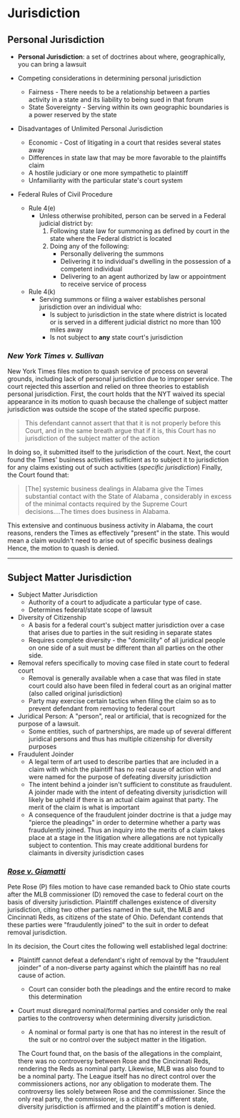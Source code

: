 # Jurisdiction

## Personal Jurisdiction

* **Personal Jurisdiction**: a set of doctrines about where, geographically, you can bring a lawsuit
* Competing considerations in determining personal jurisdiction
  * Fairness - There needs to be a relationship between a parties activity in a state and its liability to being sued in that forum
  * State Sovereignty - Serving within its own geographic boundaries is a power reserved by the state
* Disadvantages of Unlimited Personal Jurisdiction
  * Economic - Cost of litigating in a court that resides several states away
  * Differences in state law that may be more favorable to the plaintiffs claim
  * A hostile judiciary or one more sympathetic to plaintiff
  * Unfamiliarity with the particular state's court system

* Federal Rules of Civil Procedure
  * Rule 4(e)
    * Unless otherwise prohibited, person can be served in a Federal judicial district by:
      1. Following state law for summoning as defined by court in the state where the Federal district is located
      2. Doing any of the following:
         * Personally delivering the summons
         * Delivering it to individual's dwelling in the possession of a competent individual
         * Delivering to an agent authorized by law or appointment to receive service of process
  * Rule 4(k)
    * Serving summons or filing a waiver establishes personal jurisdiction over an individual who:
      * Is subject to jurisdiction in the state where district is located or is served in a different judicial district no more than 100 miles away
      * Is not subject to **any** state court's jurisdiction

### *New York Times v. Sullivan*

New York Times files motion to quash service of process on several grounds, including lack of personal jurisdiction due to improper service. The court rejected this assertion and relied on three theories to establish personal jurisdiction. First, the court holds that the NYT waived its special appearance in its motion to quash because the challenge of subject matter jurisdiction was outside the scope of the stated specific purpose.
> This defendant cannot assert that that it is not properly before this Court, and in the same breath argue that if it is, this Court has no jurisdiction of the subject matter of the action

In doing so, it submitted itself to the jurisdiction of the court. Next, the court found the Times' business activities sufficient as to subject it to jurisdiction for any claims existing out of such activities (*specific jurisdiction*) Finally, the Court found that:
> [The] systemic business dealings in Alabama give the Times substantial contact with the State of Alabama , considerably in excess of the minimal contacts required by the Supreme Court decisions....The times does business in Alabama.

This extensive and continuous business activity in Alabama, the court reasons, renders the Times as effectively "present" in the state. This would mean a claim wouldn't need to arise out of specific business dealings Hence, the motion to quash is denied.

---

## Subject Matter Jurisdiction

* Subject Matter Jurisdiction
  * Authority of a court to adjudicate a particular type of case.
  * Determines federal/state scope of lawsuit
* Diversity of Citizenship
  * A basis for a federal court's subject matter jurisdiction over a case that arises due to parties in the suit residing in separate states
  * Requires complete diversity - the "domicility" of all juridical people on one side of a suit must be different than all parties on the other side.
* Removal refers specifically to moving case filed in state court to federal court
  * Removal is generally available when a case that was filed in state court could also have been filed in federal court as an original matter (also called original jurisdiction)
  * Party may exercise certain tactics when filing the claim so as to prevent defendant from removing to federal court
* Juridical Person: A "person", real or artificial, that is recognized for the purpose of a lawsuit.
  * Some entities, such of partnerships, are made up of several different juridical persons and thus has multiple citizenship for diversity purposes
* Fraudulent Joinder
  * A legal term of art used to describe parties that are included in a claim with which the plaintiff has no real cause of action with and were named for the purpose of defeating diversity jurisdiction
  * The intent behind a joinder isn't sufficient to constitute as fraudulent. A joinder made with the intent of defeating diversity jurisdiction will likely be upheld if there is an actual claim against that party. The merit of the claim is what is important
  * A consequence of the fraudulent joinder doctrine is that a judge may "pierce the pleadings" in order to determine whether a party was fraudulently joined. Thus an inquiry into the merits of a claim takes place at a stage in the litigation where allegations are not typically subject to contention. This may create additional burdens for claimants in diversity jurisdiction cases

### [*Rose v. Giamatti*](https://www.westlaw.com/Document/I6bfc8a0b55be11d9bf30d7fdf51b6bd4/View/FullText.html?transitionType=Default&contextData=(sc.Default)&VR=3.0&RS=cblt1.0 "Westlaw")

Pete Rose (P) files motion to have case remanded back to Ohio state courts after the MLB commissioner (D) removed the case to federal court on the basis of diversity jurisdiction. Plaintiff challenges existence of diversity jurisdiction, citing two other parties named in the suit, the MLB and Cincinnati Reds, as citizens of the state of Ohio. Defendant contends that these parties were "fraudulently joined" to the suit in order to defeat removal jurisdiction.

In its decision, the Court cites the following well established legal doctrine:

* Plaintiff cannot defeat a defendant's right of removal by the "fraudulent joinder" of a non-diverse party against which the plaintiff has no real cause of action.
  * Court can consider both the pleadings and the entire record to make this determination
* Court must disregard nominal/formal parties and consider only the real parties to the controversy when determining diversity jurisdiction.
  * A nominal or formal party is one that has no interest in the result of the suit or no control over the subject matter in the litigation.

  The Court found that, on the basis of the allegations in the complaint, there was no controversy between Rose and the Cincinnati Reds, rendering the Reds as nominal party. Likewise, MLB was also found to be a nominal party. The League itself has no direct control over the commissioners actions, nor any obligation to moderate them. The controversy lies solely between Rose and the commissioner. Since the only real party, the commissioner, is a citizen of a different state, diversity jurisdiction is affirmed and the plaintiff's motion is denied.